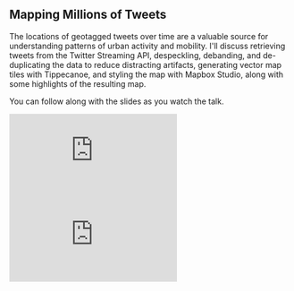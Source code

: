 <!--
{
"name" : "mapping-tweets",
"version" : "0.0.1",
"title" : "Mapping Millions of Tweets",
"freshnessDate" : 2015-11-01,
"homepage" : "https://dev.twitter.com/flight/2015",
"canonicalSource" : "https://dev.twitter.com/flight/2015",
"author" : "Eric Fischer",
"license" : "All Rights Reserved"
}
-->


<!-- @section -->

## Mapping Millions of Tweets

The locations of geotagged tweets over time are a valuable source for understanding patterns of urban activity and mobility. I'll discuss retrieving tweets from the Twitter Streaming API, despeckling, debanding, and de-duplicating the data to reduce distracting artifacts, generating vector map tiles with Tippecanoe, and styling the map with Mapbox Studio, along with some highlights of the resulting map.

You can follow along with the slides as you watch the talk.

<iframe src="https://www.youtube.com/watch?v=kSEjYP4hXFQ" frameborder="0" allowfullscreen></iframe>

<iframe src="https://g.twimg.com/dev/flight/2015/keynotes/Flight2015-Fischer_and_Mapbox-Mapping_Millions_of_Tweets.pdf" frameborder="0" allowfullscreen></iframe>
